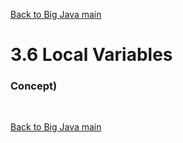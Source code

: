 [Back to Big Java main](../../main.md)

# 3.6 Local Variables
### Concept) 



<br>

[Back to Big Java main](../../main.md)